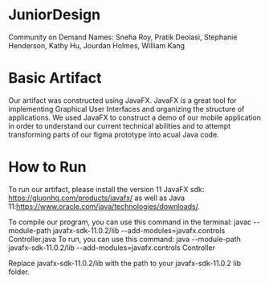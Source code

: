 # JuniorDesign
Community on Demand
Names: Sneha Roy, Pratik Deolasi, Stephanie Henderson, Kathy Hu, Jourdan Holmes, William Kang

# Basic Artifact
Our artifact was constructed using JavaFX. JavaFX is a great tool for implementing Graphical User Interfaces and organizing the structure of applications. We used JavaFX to construct a demo of our mobile application in order to understand our current technical abilities and to attempt transforming parts of our figma prototype into acual Java code.

# How to Run
To run our artifact, please install the version 11 JavaFX sdk: https://gluonhq.com/products/javafx/ as well as Java 11:https://www.oracle.com/java/technologies/downloads/.

To compile our program, you can use this command in the terminal: javac --module-path javafx-sdk-11.0.2/lib --add-modules=javafx.controls Controller.java
To run, you can use this command: java --module-path javafx-sdk-11.0.2/lib --add-modules=javafx.controls Controller

Replace javafx-sdk-11.0.2/lib with the path to your javafx-sdk-11.0.2 lib folder.

